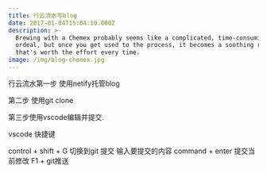 ```yaml
---
title: 行云流水写blog
date: 2017-01-04T15:04:10.000Z
description: >-
  Brewing with a Chemex probably seems like a complicated, time-consuming
  ordeal, but once you get used to the process, it becomes a soothing ritual
  that's worth the effort every time.
image: /img/blog-chemex.jpg
---
```

行云流水第一步
使用netify托管blog

第二步
使用git clone 

第三步使用vscode编辑并提交.

vscode 快捷键

control + shift + G 切换到git 提交
输入要提交的内容
command + enter 提交当前修改
F1 + git推送 
